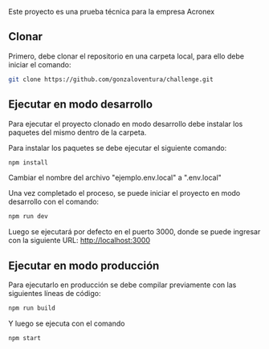 Este proyecto es una prueba técnica para la empresa Acronex

## Clonar
Primero, debe clonar el repositorio en una carpeta local, para ello debe iniciar el comando:

```bash
git clone https://github.com/gonzaloventura/challenge.git
```

## Ejecutar en modo desarrollo
Para ejecutar el proyecto clonado en modo desarrollo debe instalar los paquetes del mismo dentro de la carpeta.

Para instalar los paquetes se debe ejecutar el siguiente comando:

```bash
npm install
```

Cambiar el nombre del archivo "ejemplo.env.local" a ".env.local"

Una vez completado el proceso, se puede iniciar el proyecto en modo desarrollo con el comando:
```bash
npm run dev
```

Luego se ejecutará por defecto en el puerto 3000, donde se puede ingresar con la siguiente URL: [http://localhost:3000](http://localhost:3000) 


## Ejecutar en modo producción
Para ejecutarlo en producción se debe compilar previamente con las siguientes líneas de código:

```bash
npm run build
```

Y luego se ejecuta con el comando
```bash
npm start
```
